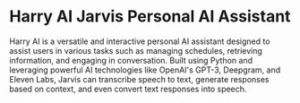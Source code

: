 # Harry AI Jarvis Personal AI Assistant
 Harry AI is a versatile and interactive personal AI assistant designed to assist users in various tasks such as managing schedules, retrieving information, and engaging in conversation. Built using Python and leveraging powerful AI technologies like OpenAI's GPT-3, Deepgram, and Eleven Labs, Jarvis can transcribe speech to text, generate responses based on context, and even convert text responses into speech.
